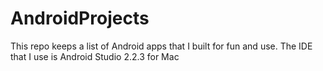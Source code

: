 # AndroidProjects
This repo keeps a list of Android apps that I built for fun and use. The IDE that I use is Android Studio 2.2.3 for Mac
